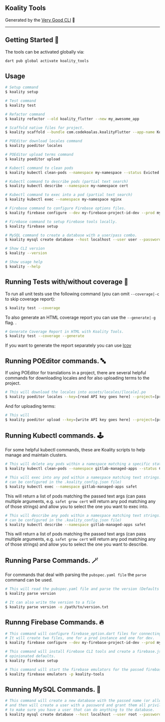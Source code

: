 ## Koality Tools

Generated by the [Very Good CLI](https://pub.dev/packages/very_good_cli) 🤖

---

## Getting Started 🚀

The tools can be activated globally via:

```sh
dart pub global activate koality_tools
```

## Usage

```sh
# Setup command
$ koality setup

# Test command
$ koality test

# Refactor command
$ koality refactor --old koality_flutter --new my_awesome_app

# Scaffold native files for project.
$ koality scaffold --bundle com.codekoalas.koalityFlutter --app-name Koality Flutter

# POEditor download locales command
$ koality poeditor locales

# POEditor upload terms command
$ koality poeditor upload

# Kubectl command to clean pods
$ koality kubectl clean-pods --namespace my-namespace --status Evicted

# Kubectl command to describe pods (partial text search)
$ koality kubectl describe --namespace my-namespace cert

# Kubectl command to exec into a pod (partial text search)
$ koality kubectl exec --namespace my-namespace nginx

# Firebase command to configure Firebase options files.
$ koality firebase configure --dev my-firebase-project-id-dev --prod my-firebase-project-id

# Firebase command to setup Firebase tools locally.
$ koality firebase setup

# MySQL command to create a database with a user/pass combo.
$ koality mysql create database --host localhost --user user --password root --database my_database

# Show CLI version
$ koality --version

# Show usage help
$ koality --help
```

## Running Tests with/without coverage 🧪

To run all unit tests use the following command (you can omit `--coverage|-c` to skip coverage report):

```sh
$ koality test --coverage
```

To also generate an HTML coverage report you can use the `--generate|-g` flag.
.

```sh
# Generate Coverage Report in HTML with Koality Tools.
$ koality test --coverage --generate
```

If you want to generate the report separately you can use [lcov](https://github.com/linux-test-project/lcov)


## Running POEditor commands. 🔤

If using POEditor for translations in a project, there are several helpful commands for downloading locales
and for also uploading terms to the project.

```sh
# This will download the locales into assets/locales/[locale].po
$ koality poeditor locales --key=[read API key goes here] --project=[project ID here] --locales=[path to locales file]
```

And for uploading terms:

```sh
# This will 
$ koality poeditor upload --key=[write API key goes here] --project=[project ID here] --file=[path where json file will be generated]
```


## Running Kubectl commands. 🕹️

For some helpful kubectl commands, these are Koality scripts to help manage and maintain clusters.

```sh
# This will delete any pods within a namespace matching a specific status. (Status defaults to "Evicted")
$ koality kubectl clean-pods --namespace gitlab-managed-apps --status CrashLoopBackOff
```

```sh
# This will exec into any pod within a namespace matching text strings. (Namespace defaults to "gitlab-managed-apps" and
# can be configured in the .koality_config.json file)
$ koality kubectl exec --namespace gitlab-managed-apps safet
```
This will return a list of pods matching the passed text args (can pass multiple arguments, e.g. `safet grow cert` will return 
any pod matching any of those strings) and allow you to select the one you want to exec into.

```sh
# This will describe any pods within a namespace matching text strings. (Namespace defaults to "gitlab-managed-apps" and
# can be configured in the .koality_config.json file)
$ koality kubectl describe --namespace gitlab-managed-apps safet
```
This will return a list of pods matching the passed text args (can pass multiple arguments, e.g. `safet grow cert` will return 
any pod matching any of those strings) and allow you to select the one you want to describe.

## Running Parse Commands. 🪄

For commands that deal with parsing the `pubspec.yaml file` the `parse` command can be used.

```sh
# This will read the pubspec.yaml file and parse the version (Defaults to writing to stdout)
$ koality parse version

# It can also write the version to a file
$ koality parse version -o /path/to/version.txt
```

## Runnng Firebase Commands. 🔥

```sh
# This command will configure firebase_option.dart files for connecting to a Firebase instance.
# It will create two files, one for a prod instance and one for dev.
$ koality firebase configure --dev my-firebase-project-id-dev --prod my-firebase-project-id

# This command will install Firebase CLI tools and create a firebase.json file with some
# opinionated defaults.
$ koality firebase setup

# This command will start the firebase emulators for the passed firebase project ID.
$ koality firebase emulators -p koality-tools
```

## Running MySQL Commands. 🔐

```sh
# This command will create a new database with the passed name (or allow skipping if it exists/command fails)
# and then will create a user with a password and grant them all priviledges to the database. Great for local use
# to make sure you have a user that can do anything to the database.
$ koality mysql create database --host localhost --user root --password root --database my_database
```